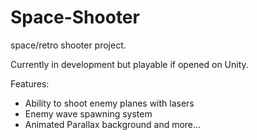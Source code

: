 # Space-Shooter
space/retro shooter project. 

Currently in development but playable if opened on Unity. 

Features:
 - Ability to shoot enemy planes with lasers
 - Enemy wave spawning system
 - Animated Parallax background
and more...
